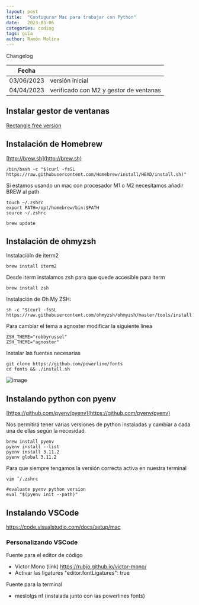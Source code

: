 ```yaml
---
layout: post
title:  "Configurar Mac para trabajar con Python"
date:   2023-03-06
categories: coding
tags: guía
author: Ramón Molina
---
```


Changelog

| Fecha  |   |
|---|---|
| 03/06/2023 | versión inicial |
| 04/04/2023 | verificado con M2 y gestor de ventanas | 

## Instalar gestor de ventanas
[Rectangle free version](https://rectangleapp.com/)

## Instalación de Homebrew
[http://brew.sh](http://brew.sh)

```
/bin/bash -c "$(curl -fsSL https://raw.githubusercontent.com/Homebrew/install/HEAD/install.sh)"
```

Si estamos usando un mac con procesador M1 o M2 necesitamos añadir BREW al path
```
touch ~/.zshrc
export PATH=/opt/homebrew/bin:$PATH
source ~/.zshrc
```

```
brew update
```

## Instalación de ohmyzsh
Instalacióln de iterm2
```
brew install iterm2
```
Desde iterm instalamos zsh para que quede accesible para iterm
```
brew install zsh
```

Instalación de Oh My ZSH:
```
sh -c "$(curl -fsSL https://raw.githubusercontent.com/ohmyzsh/ohmyzsh/master/tools/install.sh)"
```

Para cambiar el tema a agnoster modificar la siguiente línea
```
ZSH_THEME="robbyrussel"
ZSH_THEME="agnoster"
```
Instalar las fuentes necesarias
```
git clone https://github.com/powerline/fonts
cd fonts && ./install.sh
```

![image](https://user-images.githubusercontent.com/796634/223115878-5174957d-ef46-4b42-bc5f-ddc1b6650b9a.png)


## Instalando python con pyenv
[https://github.com/pyenv/pyenv](https://github.com/pyenv/pyenv)

Nos permitirá tener varias versiones de python instaladas y cambiar a cada una de ellas según la necesidad.

```
brew install pyenv
pyenv install --list
pyenv install 3.11.2
pyenv global 3.11.2
```
Para que siempre tengamos la versión correcta activa en nuestra terminal
```
vim ˜/.zshrc
```
```
#evaluate pyenv python version
eval "$(pyenv init --path)"
```

## Instalando VSCode
https://code.visualstudio.com/docs/setup/mac

### Personalizando VSCode
Fuente para el editor de código
- Victor Mono (link) https://rubjo.github.io/victor-mono/
- Activar las ligatures
"editor.fontLigatures": true

Fuente para la terminal
- meslolgs nf (instalada junto con las powerlines fonts)


